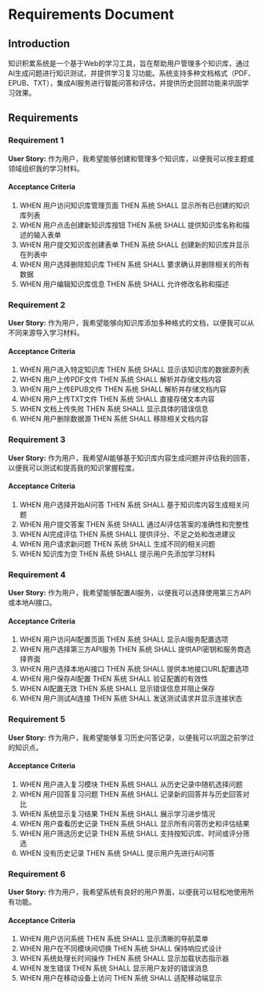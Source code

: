 # Requirements Document

## Introduction

知识积累系统是一个基于Web的学习工具，旨在帮助用户管理多个知识库，通过AI生成问题进行知识测试，并提供学习复习功能。系统支持多种文档格式（PDF、EPUB、TXT），集成AI服务进行智能问答和评估，并提供历史回顾功能来巩固学习效果。

## Requirements

### Requirement 1

**User Story:** 作为用户，我希望能够创建和管理多个知识库，以便我可以按主题或领域组织我的学习材料。

#### Acceptance Criteria

1. WHEN 用户访问知识库管理页面 THEN 系统 SHALL 显示所有已创建的知识库列表
2. WHEN 用户点击创建新知识库按钮 THEN 系统 SHALL 提供知识库名称和描述的输入表单
3. WHEN 用户提交知识库创建表单 THEN 系统 SHALL 创建新的知识库并显示在列表中
4. WHEN 用户选择删除知识库 THEN 系统 SHALL 要求确认并删除相关的所有数据
5. WHEN 用户编辑知识库信息 THEN 系统 SHALL 允许修改名称和描述

### Requirement 2

**User Story:** 作为用户，我希望能够向知识库添加多种格式的文档，以便我可以从不同来源导入学习材料。

#### Acceptance Criteria

1. WHEN 用户进入特定知识库 THEN 系统 SHALL 显示该知识库的数据源列表
2. WHEN 用户上传PDF文件 THEN 系统 SHALL 解析并存储文档内容
3. WHEN 用户上传EPUB文件 THEN 系统 SHALL 解析并存储文档内容
4. WHEN 用户上传TXT文件 THEN 系统 SHALL 直接存储文本内容
5. WHEN 文档上传失败 THEN 系统 SHALL 显示具体的错误信息
6. WHEN 用户删除数据源 THEN 系统 SHALL 移除相关文档内容

### Requirement 3

**User Story:** 作为用户，我希望AI能够基于知识库内容生成问题并评估我的回答，以便我可以测试和提高我的知识掌握程度。

#### Acceptance Criteria

1. WHEN 用户选择开始AI问答 THEN 系统 SHALL 基于知识库内容生成相关问题
2. WHEN 用户提交答案 THEN 系统 SHALL 通过AI评估答案的准确性和完整性
3. WHEN AI完成评估 THEN 系统 SHALL 提供评分、不足之处和改进建议
4. WHEN 用户请求新问题 THEN 系统 SHALL 生成不同的相关问题
5. WHEN 知识库为空 THEN 系统 SHALL 提示用户先添加学习材料

### Requirement 4

**User Story:** 作为用户，我希望能够配置AI服务，以便我可以选择使用第三方API或本地AI接口。

#### Acceptance Criteria

1. WHEN 用户访问AI配置页面 THEN 系统 SHALL 显示AI服务配置选项
2. WHEN 用户选择第三方API服务 THEN 系统 SHALL 提供API密钥和服务商选择界面
3. WHEN 用户选择本地AI接口 THEN 系统 SHALL 提供本地接口URL配置选项
4. WHEN 用户保存AI配置 THEN 系统 SHALL 验证配置的有效性
5. WHEN AI配置无效 THEN 系统 SHALL 显示错误信息并阻止保存
6. WHEN 用户测试AI连接 THEN 系统 SHALL 发送测试请求并显示连接状态

### Requirement 5

**User Story:** 作为用户，我希望能够复习历史问答记录，以便我可以巩固之前学过的知识点。

#### Acceptance Criteria

1. WHEN 用户进入复习模块 THEN 系统 SHALL 从历史记录中随机选择问题
2. WHEN 用户回答复习问题 THEN 系统 SHALL 记录新的回答并与历史回答对比
3. WHEN 系统显示复习结果 THEN 系统 SHALL 展示学习进步情况
4. WHEN 用户查看历史记录 THEN 系统 SHALL 显示所有问答历史和评估结果
5. WHEN 用户筛选历史记录 THEN 系统 SHALL 支持按知识库、时间或评分筛选
6. WHEN 没有历史记录 THEN 系统 SHALL 提示用户先进行AI问答

### Requirement 6

**User Story:** 作为用户，我希望系统有良好的用户界面，以便我可以轻松地使用所有功能。

#### Acceptance Criteria

1. WHEN 用户访问系统 THEN 系统 SHALL 显示清晰的导航菜单
2. WHEN 用户在不同模块间切换 THEN 系统 SHALL 保持响应式设计
3. WHEN 系统处理长时间操作 THEN 系统 SHALL 显示加载状态指示器
4. WHEN 发生错误 THEN 系统 SHALL 显示用户友好的错误消息
5. WHEN 用户在移动设备上访问 THEN 系统 SHALL 适配移动端显示